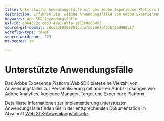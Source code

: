 ```yaml
---
title: Unterstützte Anwendungsfälle mit dem Adobe Experience Platform Web SDK
description: Erfahren Sie, welche Anwendungsfälle vom Adobe Experience Platform Web SDK unterstützt werden.
keywords: Web SDK;Anwendungsfälle
exl-id: e0643c2c-ceb3-4ea2-aafa-1e18e0c66453
source-git-commit: 58cd6300307881c3de7c52e07c401bf2ed908517
workflow-type: tm+mt
source-wordcount: '79'
ht-degree: 3%

---
```


# Unterstützte Anwendungsfälle

Das Adobe Experience Platform Web SDK bietet eine Vielzahl von Anwendungsfällen zur Personalisierung mit anderen Adobe-Lösungen wie Adobe Analytics, Audience Manager, Target und Experience Platform.

Detaillierte Informationen zur Implementierung unterstützter Anwendungsfälle finden Sie in der entsprechenden Dokumentation im Abschnitt [Web SDK-Anwendungsfallseite](https://github.com/orgs/adobe/projects/18/views/1?filterQuery=).
